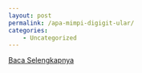 ```yaml
---
layout: post
permalink: /apa-mimpi-digigit-ular/
categories:
    - Uncategorized
---
```


[Baca Selengkapnya](/01)
